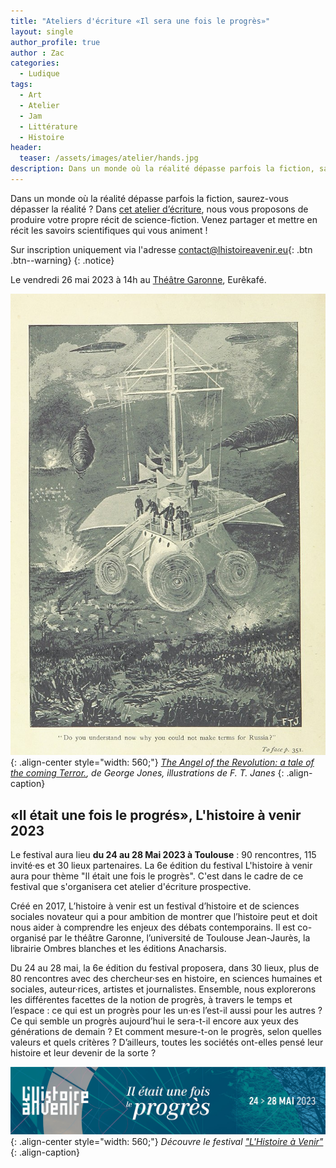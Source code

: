```yaml
---
title: "Ateliers d'écriture «Il sera une fois le progrès»"
layout: single
author_profile: true
author : Zac
categories:
  - Ludique 
tags:
  - Art 
  - Atelier 
  - Jam
  - Littérature
  - Histoire
header:
  teaser: /assets/images/atelier/hands.jpg
description: Dans un monde où la réalité dépasse parfois la fiction, saurez-vous dépasser la réalité ? Dans cet atelier d’écriture, nous vous proposons de produire votre propre récit de science-fiction. Venez partager et mettre en récit les savoirs scientifiques qui vous animent !
---
```


Dans un monde où la réalité dépasse parfois la fiction, saurez-vous dépasser la réalité ? Dans [cet atelier d’écriture](https://lhistoireavenir.eu/evt/410/), nous vous proposons de produire votre propre récit de science-fiction. Venez partager et mettre en récit les savoirs scientifiques qui vous animent !

Sur inscription uniquement via l'adresse [contact@lhistoireavenir.eu](mailto:contact@lhistoireavenir.eu){: .btn .btn--warning}
{: .notice} 
 
Le vendredi 26 mai 2023 à 14h au [Théâtre Garonne](https://www.theatregaronne.com/), Eurêkafé. 

![styled-image](/assets/images/atelier/The_Angel_of_the_Revolution.jpg "AngelOfRevolution"){: .align-center style="width: 560;"}
*[The Angel of the Revolution: a tale of the coming Terror.](http://access.bl.uk/item/pdf/lsidyv3a8ce1e3), de George Jones, illustrations de F. T. Janes*
{: .align-caption}

## «Il était une fois le progrés», L'histoire à venir 2023

Le festival aura lieu **du 24 au 28 Mai 2023 à Toulouse** : 90 rencontres, 115 invité·es et 30 lieux partenaires. La 6e édition du festival L'histoire à venir aura pour thème "Il était une fois le progrès". C'est dans le cadre de ce festival que s'organisera cet atelier d'écriture prospective.

Créé en 2017, L’histoire à venir est un festival d’histoire et de sciences sociales novateur qui a pour ambition de montrer que l’histoire peut et doit nous aider à comprendre les enjeux des débats contemporains. Il est co-organisé par le théâtre Garonne, l’université de Toulouse Jean-Jaurès, la librairie Ombres blanches et les éditions Anacharsis.

Du 24 au 28 mai, la 6e édition du festival proposera, dans 30 lieux, plus de 80 rencontres avec des chercheur·ses en histoire, en sciences humaines et sociales, auteur·rices, artistes et journalistes. Ensemble, nous explorerons les différentes facettes de la notion de progrès, à travers le temps et l’espace : ce qui est un progrès pour les un·es l’est-il aussi pour les autres ? Ce qui semble un progrès aujourd’hui le sera-t-il encore aux yeux des générations de demain ? Et comment mesure-t-on le progrès, selon quelles valeurs et quels critères ? D’ailleurs, toutes les sociétés ont-elles pensé leur histoire et leur devenir de la sorte ?

[![styled-image](/assets/images/atelier/bandeau_2023.jpg "LHistoireAVenir")](https://lhistoireavenir.eu/){: .align-center style="width: 560;"}
*Découvre le festival ["L'Histoire à Venir"](https://lhistoireavenir.eu/)*
{: .align-caption}




